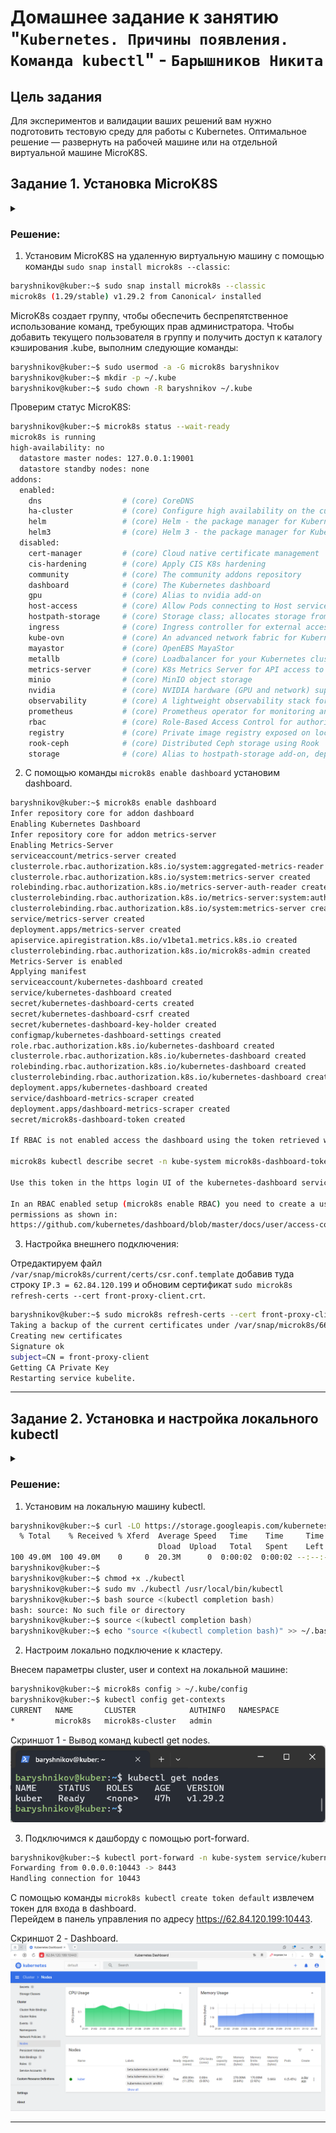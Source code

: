 # Домашнее задание к занятию "`Kubernetes. Причины появления. Команда kubectl`" - `Барышников Никита`


## Цель задания

Для экспериментов и валидации ваших решений вам нужно подготовить тестовую среду для работы с Kubernetes. Оптимальное решение — развернуть на рабочей машине или на отдельной виртуальной машине MicroK8S.

## Задание 1. Установка MicroK8S
<details>
	<summary></summary>
      <br>

1. Установить MicroK8S на локальную машину или на удалённую виртуальную машину.
2. Установить dashboard.
3. Сгенерировать сертификат для подключения к внешнему ip-адресу.

</details>

### Решение:

1. Установим MicroK8S на удаленную виртуальную машину с помощью команды `sudo snap install microk8s --classic`:
```bash
baryshnikov@kuber:~$ sudo snap install microk8s --classic
microk8s (1.29/stable) v1.29.2 from Canonical✓ installed
```

MicroK8s создает группу, чтобы обеспечить беспрепятственное использование команд, требующих прав администратора. Чтобы добавить текущего пользователя в группу и получить доступ к каталогу кэширования .kube, выполним следующие команды:
```bash
baryshnikov@kuber:~$ sudo usermod -a -G microk8s baryshnikov
baryshnikov@kuber:~$ mkdir -p ~/.kube
baryshnikov@kuber:~$ sudo chown -R baryshnikov ~/.kube
```

Проверим статус MicroK8S:
```bash
baryshnikov@kuber:~$ microk8s status --wait-ready
microk8s is running
high-availability: no
  datastore master nodes: 127.0.0.1:19001
  datastore standby nodes: none
addons:
  enabled:
    dns                  # (core) CoreDNS
    ha-cluster           # (core) Configure high availability on the current node
    helm                 # (core) Helm - the package manager for Kubernetes
    helm3                # (core) Helm 3 - the package manager for Kubernetes
  disabled:
    cert-manager         # (core) Cloud native certificate management
    cis-hardening        # (core) Apply CIS K8s hardening
    community            # (core) The community addons repository
    dashboard            # (core) The Kubernetes dashboard
    gpu                  # (core) Alias to nvidia add-on
    host-access          # (core) Allow Pods connecting to Host services smoothly
    hostpath-storage     # (core) Storage class; allocates storage from host directory
    ingress              # (core) Ingress controller for external access
    kube-ovn             # (core) An advanced network fabric for Kubernetes
    mayastor             # (core) OpenEBS MayaStor
    metallb              # (core) Loadbalancer for your Kubernetes cluster
    metrics-server       # (core) K8s Metrics Server for API access to service metrics
    minio                # (core) MinIO object storage
    nvidia               # (core) NVIDIA hardware (GPU and network) support
    observability        # (core) A lightweight observability stack for logs, traces and metrics
    prometheus           # (core) Prometheus operator for monitoring and logging
    rbac                 # (core) Role-Based Access Control for authorisation
    registry             # (core) Private image registry exposed on localhost:32000
    rook-ceph            # (core) Distributed Ceph storage using Rook
    storage              # (core) Alias to hostpath-storage add-on, deprecated
```

2. С помощью команды `microk8s enable dashboard` установим dashboard.
```bash
baryshnikov@kuber:~$ microk8s enable dashboard
Infer repository core for addon dashboard
Enabling Kubernetes Dashboard
Infer repository core for addon metrics-server
Enabling Metrics-Server
serviceaccount/metrics-server created
clusterrole.rbac.authorization.k8s.io/system:aggregated-metrics-reader created
clusterrole.rbac.authorization.k8s.io/system:metrics-server created
rolebinding.rbac.authorization.k8s.io/metrics-server-auth-reader created
clusterrolebinding.rbac.authorization.k8s.io/metrics-server:system:auth-delegator created
clusterrolebinding.rbac.authorization.k8s.io/system:metrics-server created
service/metrics-server created
deployment.apps/metrics-server created
apiservice.apiregistration.k8s.io/v1beta1.metrics.k8s.io created
clusterrolebinding.rbac.authorization.k8s.io/microk8s-admin created
Metrics-Server is enabled
Applying manifest
serviceaccount/kubernetes-dashboard created
service/kubernetes-dashboard created
secret/kubernetes-dashboard-certs created
secret/kubernetes-dashboard-csrf created
secret/kubernetes-dashboard-key-holder created
configmap/kubernetes-dashboard-settings created
role.rbac.authorization.k8s.io/kubernetes-dashboard created
clusterrole.rbac.authorization.k8s.io/kubernetes-dashboard created
rolebinding.rbac.authorization.k8s.io/kubernetes-dashboard created
clusterrolebinding.rbac.authorization.k8s.io/kubernetes-dashboard created
deployment.apps/kubernetes-dashboard created
service/dashboard-metrics-scraper created
deployment.apps/dashboard-metrics-scraper created
secret/microk8s-dashboard-token created

If RBAC is not enabled access the dashboard using the token retrieved with:

microk8s kubectl describe secret -n kube-system microk8s-dashboard-token

Use this token in the https login UI of the kubernetes-dashboard service.

In an RBAC enabled setup (microk8s enable RBAC) you need to create a user with restricted
permissions as shown in:
https://github.com/kubernetes/dashboard/blob/master/docs/user/access-control/creating-sample-user.md
```

3. Настройка внешнего подключения:

Отредактируем файл `/var/snap/microk8s/current/certs/csr.conf.template` добавив туда строку `IP.3 = 62.84.120.199` и обновим сертификат `sudo microk8s refresh-certs --cert front-proxy-client.crt`.

```bash
baryshnikov@kuber:~$ sudo microk8s refresh-certs --cert front-proxy-client.crt
Taking a backup of the current certificates under /var/snap/microk8s/6641/certs-backup/
Creating new certificates
Signature ok
subject=CN = front-proxy-client
Getting CA Private Key
Restarting service kubelite.
```

---

## Задание 2. Установка и настройка локального kubectl
<details>
	<summary></summary>
      <br>

1. Установить на локальную машину kubectl.
2. Настроить локально подключение к кластеру.
3. Подключиться к дашборду с помощью port-forward.

</details>

### Решение:

1. Установим на локальную машину kubectl.
```bash
baryshnikov@kuber:~$ curl -LO https://storage.googleapis.com/kubernetes-release/release/`curl -s https://storage.googleapis.com/kubernetes-release/release/stable.txt`/bin/linux/amd64/kubectl
  % Total    % Received % Xferd  Average Speed   Time    Time     Time  Current
                                 Dload  Upload   Total   Spent    Left  Speed
100 49.0M  100 49.0M    0     0  20.3M      0  0:00:02  0:00:02 --:--:-- 20.3M
baryshnikov@kuber:~$
baryshnikov@kuber:~$ chmod +x ./kubectl
baryshnikov@kuber:~$ sudo mv ./kubectl /usr/local/bin/kubectl
baryshnikov@kuber:~$ bash source <(kubectl completion bash)
bash: source: No such file or directory
baryshnikov@kuber:~$ source <(kubectl completion bash)
baryshnikov@kuber:~$ echo "source <(kubectl completion bash)" >> ~/.bashrc
```

2. Настроим локально подключение к кластеру.

Внесем параметры cluster, user и context на локальной машине:
```bash
baryshnikov@kuber:~$ microk8s config > ~/.kube/config
baryshnikov@kuber:~$ kubectl config get-contexts
CURRENT   NAME       CLUSTER            AUTHINFO   NAMESPACE
*         microk8s   microk8s-cluster   admin
```

Скриншот 1 - Вывод команд kubectl get nodes.
![Скриншот-1](./img/22.1.2.2_Вывод_комады_kubectl.png)

3. Подключимся к дашборду с помощью port-forward.

```bash
baryshnikov@kuber:~$ kubectl port-forward -n kube-system service/kubernetes-dashboard 10443:443 --address='0.0.0.0'
Forwarding from 0.0.0.0:10443 -> 8443
Handling connection for 10443
```

С помощью команды `microk8s kubectl create token default` извлечем токен для входа в dashboard.  
Перейдем в панель управления по адресу https://62.84.120.199:10443.

Скриншот 2 - Dashboard.
![Скриншот-2](./img/22.1.2.3_Скриншот_dashboard.png)

---